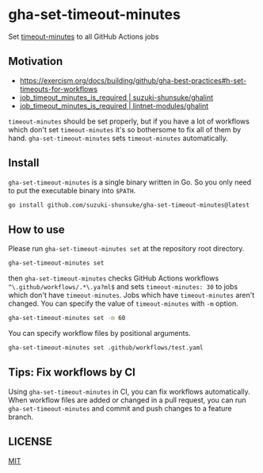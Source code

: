 # gha-set-timeout-minutes

Set [timeout-minutes](https://docs.github.com/en/actions/using-workflows/workflow-syntax-for-github-actions#jobsjob_idtimeout-minutes) to all GitHub Actions jobs

## Motivation

- https://exercism.org/docs/building/github/gha-best-practices#h-set-timeouts-for-workflows
- [job_timeout_minutes_is_required | suzuki-shunsuke/ghalint](https://github.com/suzuki-shunsuke/ghalint/blob/main/docs/policies/012.md)
- [job_timeout_minutes_is_required | lintnet-modules/ghalint](https://github.com/lintnet-modules/ghalint/tree/main/workflow/job_timeout_minutes_is_required)

`timeout-minutes` should be set properly, but if you have a lot of workflows which don't set `timeout-minutes` it's so bothersome to fix all of them by hand.
`gha-set-timeout-minutes` sets `timeout-minutes` automatically.

## Install

`gha-set-timeout-minutes` is a single binary written in Go.
So you only need to put the executable binary into `$PATH`.

```sh
go install github.com/suzuki-shunsuke/gha-set-timeout-minutes@latest
```

## How to use

Please run `gha-set-timeout-minutes set` at the repository root directory.

```sh
gha-set-timeout-minutes set
```

then `gha-set-timeout-minutes` checks GitHub Actions workflows `^\.github/workflows/.*\.ya?ml$` and sets `timeout-minutes: 30` to jobs which don't have `timeout-minutes`.
Jobs which have `timeout-minutes` aren't changed.
You can specify the value of `timeout-minutes` with `-m` option.

```sh
gha-set-timeout-minutes set -m 60
```

You can specify workflow files by positional arguments.

```sh
gha-set-timeout-minutes set .github/workflows/test.yaml
```

## Tips: Fix workflows by CI

Using `gha-set-timeout-minutes` in CI, you can fix workflows automatically.
When workflow files are added or changed in a pull request, you can run `gha-set-timeout-minutes` and commit and push changes to a feature branch.

## LICENSE

[MIT](LICENSE)
